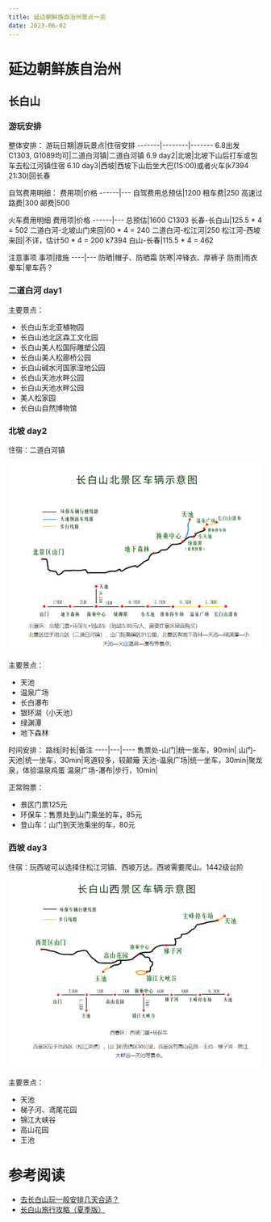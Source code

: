 ```yaml
---
title: 延边朝鲜族自治州景点一览
date: 2023-06-02
---
```


# 延边朝鲜族自治州
## 长白山
### 游玩安排
整体安排：
游玩日期|游玩景点|住宿安排
-------|--------|-------
6.8出发 C1303, G1089均可|二道白河镇|二道白河镇
6.9 day2|北坡|北坡下山后打车或包车去松江河镇住宿
6.10 day3|西坡|西坡下山后坐大巴(15:00)或者火车(k7394 21:30)回长春

自驾费用明细：
费用项|价格
------|---
自驾费用总预估|1200
租车费|250
高速过路费|300
邮费|500

火车费用明细
费用项|价格
------|---
总预估|1600
C1303 长春-长白山|125.5 * 4 = 502
二道白河-北坡山门来回|60 * 4 = 240
二道白河-松江河|250
松江河-西坡来回|不详，估计50 * 4 = 200
k7394 白山-长春|115.5 * 4 = 462


注意事项
事项|措施
----|---
防晒|帽子、防晒霜
防寒|冲锋衣、厚裤子
防雨|雨衣
晕车|晕车药？

### 二道白河 day1
主要景点：
* 长白山东北亚植物园
* 长白山池北区森工文化园
* 长白山美人松国际雕塑公园
* 长白山美人松廊桥公园
* 长白山碱水河国家湿地公园
* 长白山天池水畔公园
* 长白山天池水畔公园
* 美人松家园
* 长白山自然博物馆

### 北坡 day2
住宿：二道白河镇

![北坡路线.png](./assets/north.png)

主要景点：
* 天池
* 温泉广场
* 长白瀑布
* 银环湖（小天池）
* 绿渊潭
* 地下森林

时间安排：
路线|时长|备注
----|---|----
售票处-山门|统一坐车，90min|
山门-天池|统一坐车，30min|弯道较多，较颠簸
天池-温泉广场|统一坐车，30min|聚龙泉，体验温泉鸡蛋
温泉广场-瀑布|步行，10min|

正常购票：
- 景区门票125元
- 环保车：售票处到山门乘坐的车，85元
- 登山车：山门到天池乘坐的车，80元


### 西坡 day3
住宿：玩西坡可以选择住松江河镇、西坡万达。西坡需要爬山。1442级台阶

![西坡路线.png](./assets/west.png)

主要景点：
* 天池
* 梯子河、鸢尾花园
* 锦江大峡谷
* 高山花园
* 王池

# 参考阅读
- [去长白山玩一般安排几天合适？](https://www.zhihu.com/question/482636169)
- [长白山旅行攻略（夏季版）](https://zhuanlan.zhihu.com/p/345491085)
